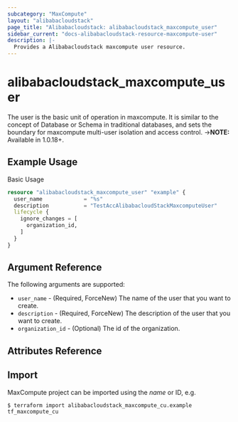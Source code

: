 ```yaml
---
subcategory: "MaxCompute"
layout: "alibabacloudstack"
page_title: "Alibabacloudstack: alibabacloudstack_maxcompute_user"
sidebar_current: "docs-alibabacloudstack-resource-maxcompute-user"
description: |-
  Provides a Alibabacloudstack maxcompute user resource.
---
```


# alibabacloudstack\_maxcompute\_user

The user is the basic unit of operation in maxcompute. It is similar to the concept of Database or Schema in traditional databases, and sets the boundary for maxcompute multi-user isolation and access control.
->**NOTE:** Available in 1.0.18+.

## Example Usage

Basic Usage

```terraform
resource "alibabacloudstack_maxcompute_user" "example" {
  user_name             = "%s"
  description           = "TestAccAlibabacloudStackMaxcomputeUser"
  lifecycle {
    ignore_changes = [
      organization_id,
    ]
  }
}
```
## Argument Reference

The following arguments are supported:
* `user_name` - (Required, ForceNew) The name of the user that you want to create.
* `description` - (Required, ForceNew) The description of the user that you want to create.
* `organization_id` - (Optional) The id of the organization. 

## Attributes Reference



## Import

MaxCompute project can be imported using the *name* or ID, e.g.

```
$ terraform import alibabacloudstack_maxcompute_cu.example tf_maxcompute_cu
```
